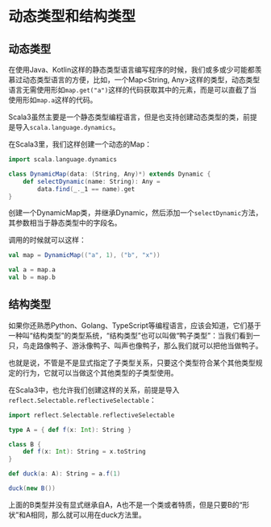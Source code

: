 # 动态类型和结构类型

## 动态类型

在使用Java、Kotlin这样的静态类型语言编写程序的时候，我们或多或少可能都羡慕过动态类型语言的方便，比如，一个Map<String, Any>这样的类型，动态类型语言无需使用形如`map.get("a")`这样的代码获取其中的元素，而是可以直截了当使用形如`map.a`这样的代码。

Scala3虽然主要是一个静态类型编程语言，但是也支持创建动态类型的类，前提是导入`scala.language.dynamics`。

在Scala3里，我们这样创建一个动态的Map：

```scala
import scala.language.dynamics

class DynamicMap(data: (String, Any)*) extends Dynamic {
    def selectDynamic(name: String): Any =
        data.find(_._1 == name).get
}
```

创建一个DynamicMap类，并继承Dynamic，然后添加一个`selectDynamic`方法，其参数相当于静态类型中的字段名。

调用的时候就可以这样：

```scala
val map = DynamicMap(("a", 1), ("b", "x"))

val a = map.a
val b = map.b
```

## 结构类型

如果你还熟悉Python、Golang、TypeScript等编程语言，应该会知道，它们基于一种叫“结构类型”的类型系统，“结构类型”也可以叫做“鸭子类型”：当我们看到一只，鸟走路像鸭子、游泳像鸭子、叫声也像鸭子，那么我们就可以把他当做鸭子。

也就是说，不管是不是显式指定了子类型关系，只要这个类型符合某个其他类型规定的行为，它就可以当做这个其他类型的子类型使用。

在Scala3中，也允许我们创建这样的关系，前提是导入`reflect.Selectable.reflectiveSelectable`：

```scala
import reflect.Selectable.reflectiveSelectable

type A = { def f(x: Int): String }

class B {
    def f(x: Int): String = x.toString
}

def duck(a: A): String = a.f(1)

duck(new B())
```

上面的B类型并没有显式继承自A，A也不是一个类或者特质，但是只要B的“形状”和A相同，那么就可以用在duck方法里。